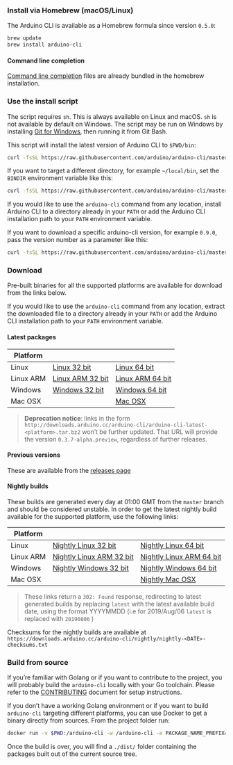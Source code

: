 ### Install via Homebrew (macOS/Linux)

The Arduino CLI is available as a Homebrew formula since version `0.5.0`:

```sh
brew update
brew install arduino-cli
```

#### Command line completion

[Command line completion](command-line-completion.md#brew) files are already bundled in the homebrew installation.

### Use the install script

The script requires `sh`. This is always available on Linux and macOS. `sh` is not available by default on Windows. The
script may be run on Windows by installing [Git for Windows], then running it from Git Bash.

This script will install the latest version of Arduino CLI to `$PWD/bin`:

```sh
curl -fsSL https://raw.githubusercontent.com/arduino/arduino-cli/master/install.sh | sh
```

If you want to target a different directory, for example `~/local/bin`, set the `BINDIR` environment variable like this:

```sh
curl -fsSL https://raw.githubusercontent.com/arduino/arduino-cli/master/install.sh | BINDIR=~/local/bin sh
```

If you would like to use the `arduino-cli` command from any location, install Arduino CLI to a directory already in your
`PATH` or add the Arduino CLI installation path to your `PATH` environment variable.

If you want to download a specific arduino-cli version, for example `0.9.0`, pass the version number as a parameter like
this:

```sh
curl -fsSL https://raw.githubusercontent.com/arduino/arduino-cli/master/install.sh | sh -s 0.9.0
```

### Download

Pre-built binaries for all the supported platforms are available for download from the links below.

If you would like to use the `arduino-cli` command from any location, extract the downloaded file to a directory already
in your `PATH` or add the Arduino CLI installation path to your `PATH` environment variable.

#### Latest packages

| Platform  |                    |                    |
| --------- | ------------------ | ------------------ |
| Linux     | [Linux 32 bit]     | [Linux 64 bit]     |
| Linux ARM | [Linux ARM 32 bit] | [Linux ARM 64 bit] |
| Windows   | [Windows 32 bit]   | [Windows 64 bit]   |
| Mac OSX   |                    | [Mac OSX]          |

[linux 64 bit]: https://downloads.arduino.cc/arduino-cli/arduino-cli_latest_Linux_64bit.tar.gz
[linux 32 bit]: https://downloads.arduino.cc/arduino-cli/arduino-cli_latest_Linux_32bit.tar.gz
[linux arm 64 bit]: https://downloads.arduino.cc/arduino-cli/arduino-cli_latest_Linux_ARM64.tar.gz
[linux arm 32 bit]: https://downloads.arduino.cc/arduino-cli/arduino-cli_latest_Linux_ARMv7.tar.gz
[windows 64 bit]: https://downloads.arduino.cc/arduino-cli/arduino-cli_latest_Windows_64bit.zip
[windows 32 bit]: https://downloads.arduino.cc/arduino-cli/arduino-cli_latest_Windows_32bit.zip
[mac osx]: https://downloads.arduino.cc/arduino-cli/arduino-cli_latest_macOS_64bit.tar.gz

> **Deprecation notice**: links in the form
> `http://downloads.arduino.cc/arduino-cli/arduino-cli-latest-<platform>.tar.bz2` won’t be further updated. That URL
> will provide the version `0.3.7-alpha.preview`, regardless of further releases.

#### Previous versions

These are available from the [releases page](https://github.com/arduino/arduino-cli/releases)

#### Nightly builds

These builds are generated every day at 01:00 GMT from the `master` branch and should be considered unstable. In order
to get the latest nightly build available for the supported platform, use the following links:

| Platform  |                            |                            |
| --------- | -------------------------- | -------------------------- |
| Linux     | [Nightly Linux 32 bit]     | [Nightly Linux 64 bit]     |
| Linux ARM | [Nightly Linux ARM 32 bit] | [Nightly Linux ARM 64 bit] |
| Windows   | [Nightly Windows 32 bit]   | [Nightly Windows 64 bit]   |
| Mac OSX   |                            | [Nightly Mac OSX]          |

[nightly linux 64 bit]: https://downloads.arduino.cc/arduino-cli/nightly/arduino-cli_nightly-latest_Linux_64bit.tar.gz
[nightly linux 32 bit]: https://downloads.arduino.cc/arduino-cli/nightly/arduino-cli_nightly-latest_Linux_32bit.tar.gz
[nightly linux arm 64 bit]:
  https://downloads.arduino.cc/arduino-cli/nightly/arduino-cli_nightly-latest_Linux_ARM64.tar.gz
[nightly linux arm 32 bit]:
  https://downloads.arduino.cc/arduino-cli/nightly/arduino-cli_nightly-latest_Linux_ARMv7.tar.gz
[nightly windows 64 bit]: https://downloads.arduino.cc/arduino-cli/nightly/arduino-cli_nightly-latest_Windows_64bit.zip
[nightly windows 32 bit]: https://downloads.arduino.cc/arduino-cli/nightly/arduino-cli_nightly-latest_Windows_32bit.zip
[nightly mac osx]: https://downloads.arduino.cc/arduino-cli/nightly/arduino-cli_nightly-latest_macOS_64bit.tar.gz

> These links return a `302: Found` response, redirecting to latest generated builds by replacing `latest` with the
> latest available build date, using the format YYYYMMDD (i.e for 2019/Aug/06 `latest` is replaced with `20190806` )

Checksums for the nightly builds are available at
`https://downloads.arduino.cc/arduino-cli/nightly/nightly-<DATE>-checksums.txt`

### Build from source

If you’re familiar with Golang or if you want to contribute to the project, you will probably build the `arduino-cli`
locally with your Go toolchain. Please refer to the [CONTRIBUTING] document for setup instructions.

If you don’t have a working Golang environment or if you want to build `arduino-cli` targeting different platforms, you
can use Docker to get a binary directly from sources. From the project folder run:

```sh
docker run -v $PWD:/arduino-cli -w /arduino-cli -e PACKAGE_NAME_PREFIX='snapshot' arduino/arduino-cli:builder-1 goreleaser --rm-dist --snapshot --skip-publish
```

Once the build is over, you will find a `./dist/` folder containing the packages built out of the current source tree.

[git for windows]: https://gitforwindows.org/
[contributing]: CONTRIBUTING.md
